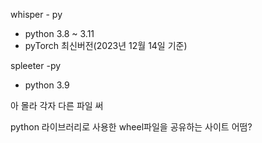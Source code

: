 whisper - py
- python 3.8 ~ 3.11
- pyTorch 최신버전(2023년 12월 14일 기준)

spleeter -py
- python 3.9

아 몰라 각자 다른 파일 써

python 라이브러리로 사용한 wheel파일을 공유하는 사이트 어떰?